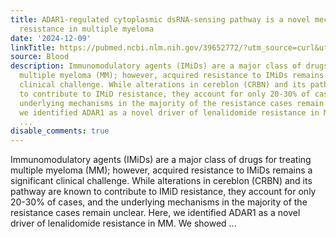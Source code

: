 ```yaml
---
title: ADAR1-regulated cytoplasmic dsRNA-sensing pathway is a novel mechanism of lenalidomide
  resistance in multiple myeloma
date: '2024-12-09'
linkTitle: https://pubmed.ncbi.nlm.nih.gov/39652772/?utm_source=curl&utm_medium=rss&utm_campaign=journals&utm_content=7603509&fc=None&ff=20241210175340&v=2.18.0.post9+e462414
source: Blood
description: Immunomodulatory agents (IMiDs) are a major class of drugs for treating
  multiple myeloma (MM); however, acquired resistance to IMiDs remains a significant
  clinical challenge. While alterations in cereblon (CRBN) and its pathway are known
  to contribute to IMiD resistance, they account for only 20-30% of cases, and the
  underlying mechanisms in the majority of the resistance cases remain unclear. Here,
  we identified ADAR1 as a novel driver of lenalidomide resistance in MM. We showed
  ...
disable_comments: true
---
```

Immunomodulatory agents (IMiDs) are a major class of drugs for treating multiple myeloma (MM); however, acquired resistance to IMiDs remains a significant clinical challenge. While alterations in cereblon (CRBN) and its pathway are known to contribute to IMiD resistance, they account for only 20-30% of cases, and the underlying mechanisms in the majority of the resistance cases remain unclear. Here, we identified ADAR1 as a novel driver of lenalidomide resistance in MM. We showed ...